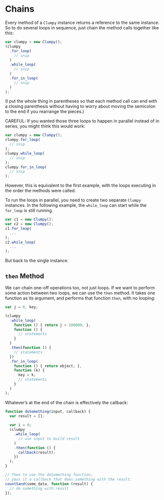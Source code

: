 # Chains

Every method of a `Clumpy` instance returns a reference to the same instance. So to do several loops in sequence, just chain the method calls together like this:

```javascript
var clumpy = new Clumpy();
(clumpy
  .for_loop(
    // snip
  )
  .while_loop(
    // snip
  )
  .for_in_loop(
    // snip
  )
);
```

(I put the whole thing in parentheses so that each method call can end with a closing parenthesis without having to worry about moving the semicolon to the end if you rearrange the pieces.)

CAREFUL: If you wanted those three loops to happen in parallel instead of in series, you might think this would work:

```javascript
var clumpy = new Clumpy();
clumpy.for_loop(
  // snip
);
clumpy.while_loop(
  // snip
);
clumpy.for_in_loop(
  // snip
);
```

However, this is equivalent to the first example, with the loops executing in the order the methods were called.

To run the loops in parallel, you need to create two separate `Clumpy` instances. In the following example, the `while_loop` can start while the `for_loop` is still running.

```javascript
var c1 = new Clumpy();
var c2 = new Clumpy();
c1.for_loop(
  ...
);
c2.while_loop(
  ...
);
```

But back to the single instance. 

## `then` Method

We can chain one-off operations too, not just loops. If we want to perform some action between two loops, we can use the `then` method. It takes one function as its argument, and performs that function `then`, with no looping:

```javascript
var j = 0, key;

(clumpy
  .while_loop(
    function () { return j < 100000; },
    function () {
      // statements
    }
  )
  .then(function () {
    // statements
  })
  .for_in_loop(
    function () { return object; },
    function (k) {
      key = k;
      // statements
    }
  )
);
```

Whatever’s at the end of the chain is effectively the callback:

```javascript
function doSomething(input, callback) {
  var result = [];
  
  var i = 0;
  (clumpy
    .while_loop(
      // use input to build result
    )
    .then(function () {
      callback(result);
    })
  );
}

// Then to use the doSomething function,
// pass it a callback that does something with the result.
countSand(some_data, function (result) {
  // do something with result
});
```
